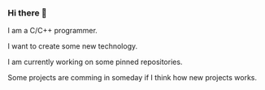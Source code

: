 ### Hi there 👋

I am a C/C++ programmer.

I want to create some new technology.

I am currently working on some pinned repositories.

Some projects are comming in someday if I think how new projects works.

<!--
**BigNoobWasTaken/BigNoobWasTaken** is a ✨ _special_ ✨ repository because its `README.md` (this file) appears on your GitHub profile.

Here are some ideas to get you started:

- 🔭 I’m currently working on ...
- 🌱 I’m currently learning ...
- 👯 I’m looking to collaborate on ...
- 🤔 I’m looking for help with ...
- 💬 Ask me about ...
- 📫 How to reach me: ...
- 😄 Pronouns: ...
- ⚡ Fun fact: ...
-->

